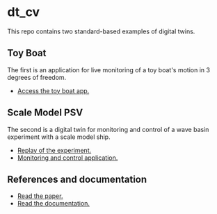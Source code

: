 # dt_cv
This repo contains two standard-based examples of digital twins.

## Toy Boat
The first is an application for live monitoring of a toy boat's motion in 3 degrees of freedom.
* [Access the toy boat app.](https://shiplab.github.io/dt_cv/aquarium_demo)

## Scale Model PSV
The second is a digital twin for monitoring and control of a wave basin experiment with a scale model ship.
* [Replay of the experiment.](https://shiplab.github.io/dt_cv/basin_demo.html)
* [Monitoring and control application.](https://shiplab.github.io/dt_cv/basin_client.html)

## References and documentation
* [Read the paper.](https://doi.org/10.7148/2020-0207)
* [Read the documentation.](https://github.com/shiplab/dt_cv/wiki)

